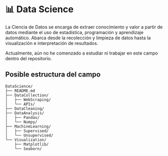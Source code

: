 # 📊 Data Science

La Ciencia de Datos se encarga de extraer conocimiento y valor a partir de datos mediante el uso de estadística, programación y aprendizaje automático. Abarca desde la recolección y limpieza de datos hasta la visualización e interpretación de resultados.

Actualmente, aún no he comenzado a estudiar ni trabajar en este campo dentro del repositorio.

## Posible estructura del campo

```
DataScience/
├── README.md
├── DataCollection/
│   ├── WebScraping/
│   └── APIs/
├── DataCleaning/
├── DataAnalysis/
│   ├── Pandas/
│   └── Numpy/
├── MachineLearning/
│   ├── Supervised/
│   └── Unsupervised/
└── Visualization/
    ├── Matplotlib/
    └── Seaborn/
```
